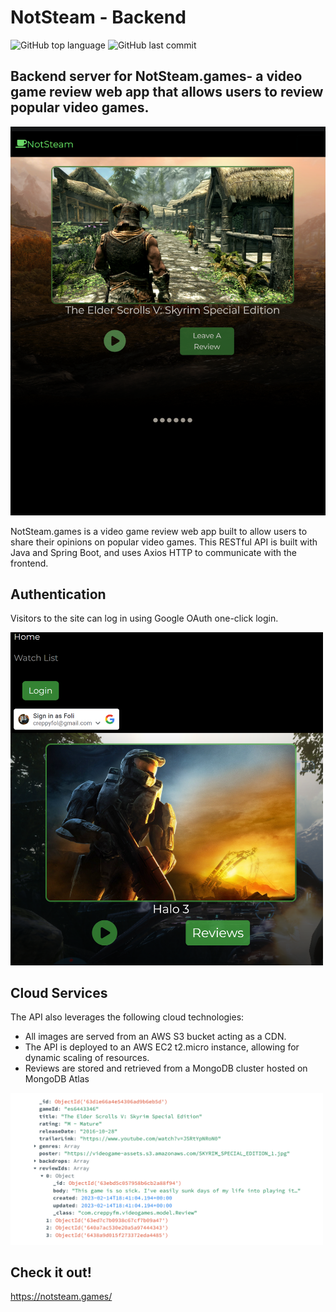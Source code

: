 # NotSteam - Backend

![GitHub top language](https://img.shields.io/github/languages/top/creppyfm/video-game-review-BE?style=plastic)
![GitHub last commit](https://img.shields.io/github/last-commit/creppyfm/video-game-review-BE)

## Backend server for NotSteam.games- a video game review web app that allows users to review popular video games.

<img src="README_Images/home_skyrim.png" alt="Skyrim home page" width="auto">

NotSteam.games is a video game review web app built to allow users to share their opinions on popular video games. 
This RESTful API is built with Java and Spring Boot, and uses Axios HTTP to communicate with the frontend. 

## Authentication

Visitors to the site can log in using Google OAuth one-click login.

<img src="README_Images/googlel_oauth_present_on_FE.png" alt="Google OAuth Example" width="500">

## Cloud Services

The API also leverages the following cloud technologies:

* All images are served from an AWS S3 bucket acting as a CDN.
* The API is deployed to an AWS EC2 t2.micro instance, allowing for dynamic scaling of resources.
* Reviews are stored and retrieved from a MongoDB cluster hosted on MongoDB Atlas

<img src="README_Images/mongodb_skyrim_meta.png" alt="MongoDB Game MetaData" width="500">

## Check it out!

https://notsteam.games/
